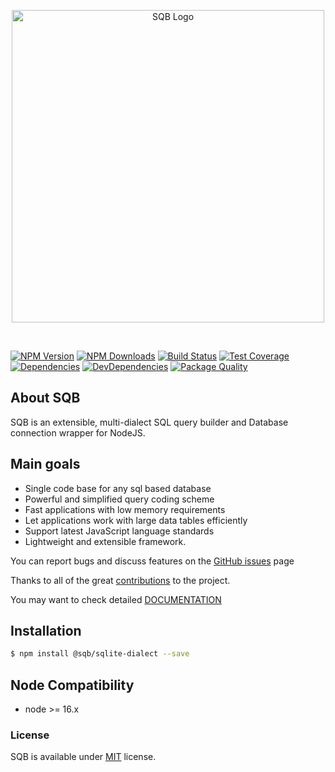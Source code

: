 
<p style="text-align:center">
  <img src="https://user-images.githubusercontent.com/3836517/32965280-1a2b63ce-cbe7-11e7-8ee1-ba47313503c5.png" width="500px" alt="SQB Logo"/>
</p>

<br>
  
[![NPM Version][npm-image]][npm-url]
[![NPM Downloads][downloads-image]][downloads-url]
[![Build Status][travis-image]][travis-url]
[![Test Coverage][coveralls-image]][coveralls-url]
[![Dependencies][dependencies-image]][dependencies-url]
[![DevDependencies][devdependencies-image]][devdependencies-url]
[![Package Quality][quality-image]][quality-url]


## About SQB

SQB is an extensible, multi-dialect SQL query builder and Database connection wrapper for NodeJS.

## Main goals

- Single code base for any sql based database
- Powerful and simplified query coding scheme
- Fast applications with low memory requirements
- Let applications work with large data tables efficiently
- Support latest JavaScript language standards
- Lightweight and extensible framework. 


You can report bugs and discuss features on the [GitHub issues](https://github.com/sqbjs/sqb/issues) page

Thanks to all of the great [contributions](https://github.com/sqbjs/sqb/graphs/contributors) to the project.

You may want to check detailed [DOCUMENTATION](https://sqbjs.github.io/sqb/)


## Installation

```bash
$ npm install @sqb/sqlite-dialect --save
```

## Node Compatibility

  - node >= 16.x
  
   
### License
SQB is available under [MIT](LICENSE) license.

[npm-image]: https://img.shields.io/npm/v/@sqb/sqlite-dialect.svg
[npm-url]: https://npmjs.org/package/@sqb/sqlite-dialect
[travis-image]: https://img.shields.io/travis/sqbjs/@sqb/sqlite-dialect/master.svg
[travis-url]: https://travis-ci.org/sqbjs/@sqb/sqlite-dialect
[coveralls-image]: https://img.shields.io/coveralls/sqbjs/@sqb/sqlite-dialect/master.svg
[coveralls-url]: https://coveralls.io/r/sqbjs/@sqb/sqlite-dialect
[downloads-image]: https://img.shields.io/npm/dm/@sqb/sqlite-dialect.svg
[downloads-url]: https://npmjs.org/package/@sqb/sqlite-dialect
[gitter-image]: https://badges.gitter.im/sqbjs/@sqb/sqlite-dialect.svg
[gitter-url]: https://gitter.im/sqbjs/@sqb/sqlite-dialect?utm_source=badge&utm_medium=badge&utm_campaign=pr-badge&utm_content=badge
[dependencies-image]: https://david-dm.org/sqbjs/@sqb/sqlite-dialect/status.svg
[dependencies-url]:https://david-dm.org/sqbjs/@sqb/sqlite-dialect
[devdependencies-image]: https://david-dm.org/sqbjs/@sqb/sqlite-dialect/dev-status.svg
[devdependencies-url]:https://david-dm.org/sqbjs/@sqb/sqlite-dialect?type=dev
[quality-image]: http://npm.packagequality.com/shield/@sqb/sqlite-dialect.png
[quality-url]: http://packagequality.com/#?package=@sqb/sqlite-dialect
